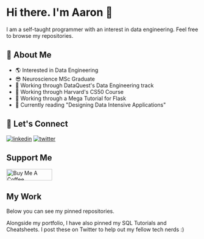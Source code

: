 
# Hi there. I'm Aaron 👋

I am a self-taught programmer with an interest in data engineering. Feel free to browse my repositories. 

## 🚀 About Me

- 🌎 Interested in Data Engineering
- 😎 Neuroscience MSc Graduate
- 🔭 Working through DataQuest's Data Engineering track
- 🔭 Working through Harvard's CS50 Course
- 🔭 Working through a Mega Tutorial for Flask
- 📕 Currently reading "Designing Data Intensive Applications"

## 🔗 Let's Connect

[![linkedin](https://img.shields.io/badge/linkedin-0A66C2?style=for-the-badge&logo=linkedin&logoColor=white)](https://www.linkedin.com/in/abzaaron/)
[![twitter](https://img.shields.io/badge/twitter-1DA1F2?style=for-the-badge&logo=twitter&logoColor=white)](https://twitter.com/AbzAaron)

## Support Me

<a href="https://www.buymeacoffee.com/AbzAaron" target="_blank"><img src="https://cdn.buymeacoffee.com/buttons/default-orange.png" alt="Buy Me A Coffee" height="30" width="120"></a>

## My Work

Below you can see my pinned repositories.

Alongside my portfolio, I have also pinned my SQL Tutorials and Cheatsheets. I post these on Twitter to help out my fellow tech nerds :)
